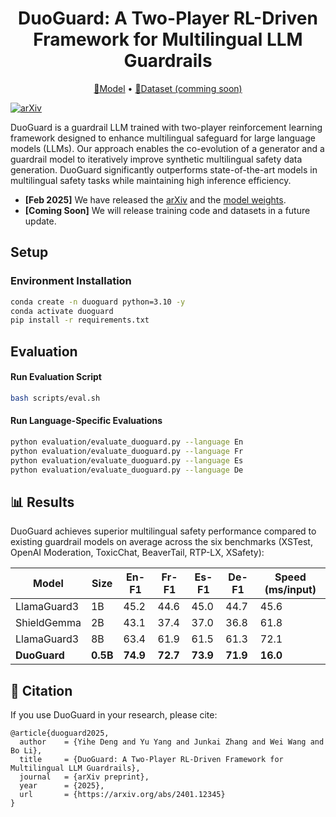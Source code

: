 <div align="center">

<h1>DuoGuard: A Two-Player RL-Driven Framework for Multilingual LLM Guardrails</h1>

<p align="center">
  <a href="https://huggingface.co/DuoGuard/DuoGuard-0.5B">🤗Model</a> • 
  <a href="">🤗Dataset (comming soon)</a>
</p>

</div>

[![arXiv](https://img.shields.io/badge/arXiv-2402.12345-b31b1b.svg)](https://arxiv.org/abs/2401.12345) 

DuoGuard is a guardrail LLM trained with two-player reinforcement learning framework designed to enhance multilingual safeguard for large language models (LLMs). Our approach enables the co-evolution of a generator and a guardrail model to iteratively improve synthetic multilingual safety data generation. DuoGuard significantly outperforms state-of-the-art models in multilingual safety tasks while maintaining high inference efficiency.

- **[Feb 2025]** We have released the [arXiv]() and the [model weights](https://huggingface.co/DuoGuard/DuoGuard-0.5B).
- **[Coming Soon]** We will release training code and datasets in a future update.

## Setup
### Environment Installation
```bash
conda create -n duoguard python=3.10 -y
conda activate duoguard
pip install -r requirements.txt
```

## Evaluation
#### Run Evaluation Script
```bash
bash scripts/eval.sh
```

#### Run Language-Specific Evaluations
```bash
python evaluation/evaluate_duoguard.py --language En
python evaluation/evaluate_duoguard.py --language Fr
python evaluation/evaluate_duoguard.py --language Es
python evaluation/evaluate_duoguard.py --language De
```

## 📊 Results
DuoGuard achieves superior multilingual safety performance compared to existing guardrail models on average across the six benchmarks (XSTest, OpenAI Moderation, ToxicChat, BeaverTail, RTP-LX, XSafety):

| Model            | Size  | En-F1 | Fr-F1 | Es-F1 | De-F1 | Speed (ms/input) |
|-----------------|------|------|------|------|------|-----------------|
| LlamaGuard3    | 1B   | 45.2 | 44.6 | 45.0 | 44.7 | 45.6          |
| ShieldGemma    | 2B   | 43.1 | 37.4 | 37.0 | 36.8 | 61.8          |
| LlamaGuard3    | 8B   | 63.4 | 61.9 | 61.5 | 61.3 | 72.1          |
| **DuoGuard**    | **0.5B** | **74.9** | **72.7** | **73.9** | **71.9** | **16.0**        |

## 📄 Citation
If you use DuoGuard in your research, please cite:
```
@article{duoguard2025,
  author    = {Yihe Deng and Yu Yang and Junkai Zhang and Wei Wang and Bo Li},
  title     = {DuoGuard: A Two-Player RL-Driven Framework for Multilingual LLM Guardrails},
  journal   = {arXiv preprint},
  year      = {2025},
  url       = {https://arxiv.org/abs/2401.12345}
}
```

